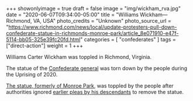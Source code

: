 +++
showonlyimage = true
draft = false
image = "img/wickham_rva.jpg"
date = "2020-06-07T09:34:00-05:00"
title = "Williams Wickham—Richmond, VA, USA"
photo_credits = "Unknown"
photo_source_url = "https://www.richmond.com/news/local/update-protesters-pull-down-confederate-statue-in-richmonds-monroe-park/article_8e071910-e47f-5114-bb05-325e39fc20fd.html"
categories = [ "confederates" ]
tags = ["direct-action"]
weight = 1
+++

Williams Carter Wickham was toppled in Richmond, Virginia.

<!--more-->

The statue of the [Confederate general](https://en.wikipedia.org/wiki/Williams_Carter_Wickham) was torn down by the people during the Uprising of 2020.

[The statue, formerly of Monroe Park](https://abc13.com/christopher-columbus-statue-torn-down-murderer-real-story/6240352/), was toppled by the people after authorities ignored [earlier pleas by his descendants](https://www.richmond.com/news/local/confederate-descendants-ask-richmond-mayor-to-remove-statue-from-monroe-park/article_3b313c75-c6f9-5273-8842-00944669f305.html) to remove the statue.

